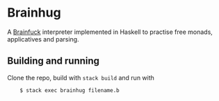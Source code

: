 # Brainhug
A [Brainfuck](https://esolangs.org/wiki/Brainfuck) interpreter implemented in
Haskell to practise free monads, applicatives and parsing.

## Building and running
Clone the repo, build with `stack build` and run with
```
    $ stack exec brainhug filename.b
```

